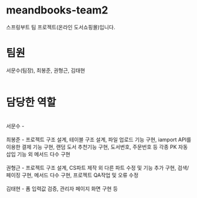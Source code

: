 # meandbooks-team2
스프링부트 팀 프로젝트(온라인 도서쇼핑몰)입니다.<br>
# 팀원 
서문수(팀장), 최봉준, 권형근, 김태현<br>
<br>
# 담당한 역할
<br>
서문수 - 
<br><br>
최봉준 - 프로젝트 구조 설계, 테이블 구조 설계, 파일 업로드 기능 구현, iamport API를 이용한 결제 기능 구현, 랜덤 도서 추천기능 구현, 도서번호, 주문번호 등 각종 PK 자동 삽입 기능 외 메서드 다수 구현
<br><br>
권형근 - 프로젝트 구조 설계, CS파트 제작 외 다른 파트 수정 및 기능 추가 구현, 검색/페이징 구현, 메서드 다수 구현, 프로젝트 QA작업 및 오류 수정
<br><br>
김태현 - 폼 입력값 검증, 관리자 페이지 화면 구현 등
<br>
